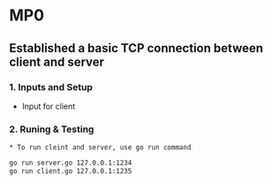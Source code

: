 # MP0

## Established a basic TCP connection between client and server

### 1. Inputs and Setup

* Input for client 

### 2. Runing & Testing

	* To run cleint and server, use go run command

``` sh
go run server.go 127.0.0.1:1234
go run client.go 127.0.0.1:1235
```

 




